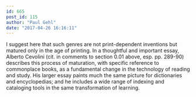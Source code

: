 ```yaml
---
id: 665
post_id: 115
author: "Paul Gehl"
date: "2017-04-26 16:16:11"
---
```

I suggest here that such genres are not print-dependent inventions but matured only in the age of printing. In a thoughtful and important essay, Alberto Cevolini (cit. in comments to section 0.01 above, esp. pp. 289-90) describes this process of maturation, with specific reference to commonplace books, as a fundamental change in the technology of reading and study. His larger essay paints much the same picture for dictionaries and encyclopedias; and he includes a wide range of indexing and cataloging tools in the same transformation of learning.
